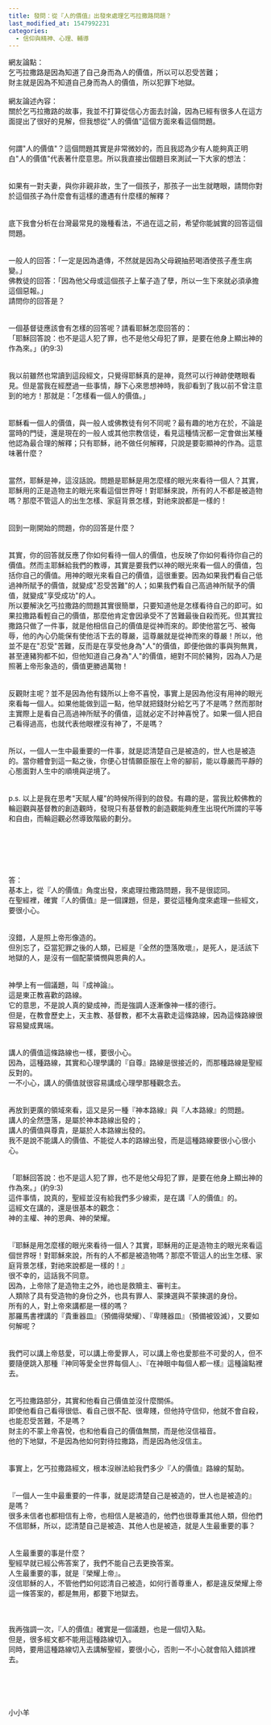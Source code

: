 ```yaml
---
title: 發問：從『人的價值』出發來處理乞丐拉撒路問題？
last_modified_at: 1547992231
categories:
  - 信仰與精神、心理、輔導
---
```


網友論點：<br>乞丐拉撒路是因為知道了自己身而為人的價值，所以可以忍受苦難；<br>財主就是因為不知道自己身而為人的價值，所以犯罪下地獄。<br><!--more--><br>網友論述內容：<br>關於乞丐拉撒路的故事，我並不打算從信心方面去討論，因為已經有很多人在這方面提出了很好的見解，但我想從"人的價值"這個方面來看這個問題。<br><br><br>何謂"人的價值"？這個問題其實是非常微妙的，而且我認為少有人能夠真正明白"人的價值"代表著什麼意思。所以我直接出個題目來測試一下大家的想法：<br><br><br>如果有一對夫妻，與你非親非故，生了一個孩子，那孩子一出生就瞎眼，請問你對於這個孩子為什麼會有這樣的遭遇有什麼樣的解釋？<br><br><br>底下我會分析在台灣最常見的幾種看法，不過在這之前，希望你能誠實的回答這個問題。<br><br><br>一般人的回答：「一定是因為遺傳，不然就是因為父母親抽菸喝酒使孩子產生病變。」<br>佛教徒的回答：「因為他父母或這個孩子上輩子造了孽，所以一生下來就必須承擔這個惡報。」<br>請問你的回答是？<br><br><br>一個基督徒應該會有怎樣的回答呢？請看耶穌怎麼回答的：<br>「耶穌回答說：也不是這人犯了罪，也不是他父母犯了罪，是要在他身上顯出神的作為來。」(約9:3)<br><br><br>我以前雖然也常讀到這段經文，只覺得耶穌真的是神，竟然可以行神跡使瞎眼看見。但是當我在經歷過一些事情，靜下心來思想神時，我卻看到了我以前不曾注意到的地方！那就是：「怎樣看一個人的價值。」<br><br><br>耶穌看一個人的價值，與一般人或佛教徒有何不同呢？最有趣的地方在於，不論是當時的門徒，還是現在的一般人或其他宗教信徒，看見這種情況都一定會做出某種他認為最合理的解釋；只有耶穌，祂不做任何解釋，只說是要彰顯神的作為。這意味著什麼？<br><br><br>當然，耶穌是神，這沒話說。問題是耶穌是用怎麼樣的眼光來看待一個人？其實，耶穌用的正是造物主的眼光來看這個世界呀！對耶穌來說，所有的人不都是被造物嗎？那麼不管這人的出生怎樣、家庭背景怎樣，對祂來說都是一樣的！<br><br><br>回到一剛開始的問題，你的回答是什麼？<br><br><br>其實，你的回答就反應了你如何看待一個人的價值，也反映了你如何看待你自己的價值。然而主耶穌給我們的教導，其實是要我們以神的眼光來看一個人的價值，包括你自己的價值。用神的眼光來看自己的價值，這很重要。因為如果我們看自己低過神所賦予的價值，就變成"忍受苦難"的人；如果我們看自己高過神所賦予的價值，就變成"享受成功"的人。<br>所以要解決乞丐拉撒路的問題其實很簡單，只要知道他是怎樣看待自己的即可。如果拉撒路看輕自己的價值，那麼他肯定會因承受不了苦難最後自殺而死。但其實拉撒路只做了一件事，就是他相信自己的價值是從神而來的。即使他當乞丐、被侮辱，他的內心仍能保有使他活下去的尊嚴，這尊嚴就是從神而來的尊嚴！所以，他並不是在"忍受"苦難，反而是在享受他身為"人"的價值，即便他做的事與狗無異，甚至連豬狗都不如，但他知道自己身為"人"的價值，絕對不同於豬狗，因為人乃是照著上帝形象造的，價值更勝過萬物！<br><br><br>反觀財主呢？並不是因為他有錢所以上帝不喜悅，事實上是因為他沒有用神的眼光來看每一個人。如果他能做到這一點，他早就把錢財分給乞丐了不是嗎？然而那財主實際上是看自己高過神所賦予的價值，這就必定不討神喜悅了。如果一個人把自己看得過高，也就代表他眼裡沒有神了，不是嗎？<br><br><br>所以，一個人一生中最重要的一件事，就是認清楚自己是被造的，世人也是被造的。當你體會到這一點之後，你便心甘情願臣服在上帝的腳前，能以尊嚴而平靜的心態面對人生中的順境與逆境了。<br><br><br>p.s. 以上是我在思考"天賦人權"的時候所得到的啟發。有趣的是，當我比較佛教的輪迴觀與基督教的創造觀時，發現只有基督教的創造觀能夠產生出現代所謂的平等和自由，而輪迴觀必然導致階級的劃分。<br><br><br><br><br><br><br>答：<br>基本上，從『人的價值』角度出發，來處理拉撒路問題，我不是很認同。<br>在聖經裡，確實『人的價值』是一個課題，但是，要從這種角度來處理一些經文，要很小心。<br><br> <br>沒錯，人是照上帝形像造的。<br>但別忘了，亞當犯罪之後的人類，已經是『全然的墮落敗壞』，是死人，是活該下地獄的人，是沒有一個配蒙憐憫與恩典的人。<br><br> <br>神學上有一個議題，叫『成神論』。<br>這是東正教喜歡的路線。<br>它的意思，不是說人真的變成神，而是強調人逐漸像神一樣的德行。<br>但是，在教會歷史上，天主教、基督教，都不太喜歡走這條路線，因為這條路線很容易變成異端。<br><br> <br>講人的價值這條路線也一樣，要很小心。<br>因為，這種路線，其實和心理學講的『自尊』路線是很接近的，而那種路線是聖經反對的。<br>一不小心，講人的價值就很容易講成心理學那種觀念去。<br> <br><br>再放到更廣的領域來看，這又是另一種『神本路線』與『人本路線』的問題。<br>講人的全然墮落，是屬於神本路線出發的；<br>講人的價值與尊貴，是屬於人本路線出發的。<br>我不是說不能講人的價值、不能從人本的路線出發，而是這種路線要很小心很小心。<br> <br><br>「耶穌回答說：也不是這人犯了罪，也不是他父母犯了罪，是要在他身上顯出神的作為來。」(約9:3)<br>這件事情，說真的，聖經並沒有給我們多少線索，是在講『人的價值』的。<br>這經文在講的，還是很基本的觀念：<br>神的主權、神的恩典、神的榮耀。<br> <br> <br>『耶穌是用怎麼樣的眼光來看待一個人？其實，耶穌用的正是造物主的眼光來看這個世界呀！對耶穌來說，所有的人不都是被造物嗎？那麼不管這人的出生怎樣、家庭背景怎樣，對祂來說都是一樣的！』<br>很不幸的，這話我不同意。<br>因為，上帝除了是造物主之外，祂也是救贖主、審判主。<br>人類除了具有受造物的身份之外，也具有罪人、蒙揀選與不蒙揀選的身份。<br>所有的人，對上帝來講都是一樣的嗎？<br>那羅馬書裡講的『貴重器皿』（預備得榮耀）、『卑賤器皿』（預備被毀滅），又要如何解呢？<br><br> <br>我們可以講上帝慈愛，可以講上帝愛罪人，可以講上帝也愛那些不可愛的人，但不要隨便跳入那種『神同等愛全世界每個人』、『在神眼中每個人都一樣』這種論點裡去。<br> <br> <br>乞丐拉撒路部分，其實和他看自己價值並沒什麼關係。<br>即使他看自己看得很低、看自己很不配、很卑賤，但他持守信仰，他就不會自殺，也能忍受苦難，不是嗎？<br>財主的不蒙上帝喜悅，也和他看自己的價值無關，而是他沒信福音。<br>他的下地獄，不是因為他如何對待拉撒路，而是因為他沒信主。<br><br> <br>事實上，乞丐拉撒路經文，根本沒辦法給我們多少『人的價值』路線的幫助。<br> <br> <br>『一個人一生中最重要的一件事，就是認清楚自己是被造的，世人也是被造的』<br>是嗎？<br>很多未信者也都相信有上帝，也相信人是被造的，他們也很尊重其他人類，但他們不信耶穌，所以，認清楚自己是被造、其他人也是被造，就是人生最重要的事？<br><br> <br>人生最重要的事是什麼？<br>聖經早就已經公佈答案了，我們不能自己去更換答案。<br>人生最重要的事，就是『榮耀上帝』。<br>沒信耶穌的人，不管他們如何認清自己被造，如何行善尊重人，都是違反榮耀上帝這一條答案的，都是無用，都要下地獄去。<br> <br> <br> <br>我再強調一次，『人的價值』確實是一個議題，也是一個切入點。<br>但是，很多經文都不能用這種路線切入。<br>同時，要用這種路線切入去講解聖經，要很小心，否則一不小心就會陷入錯誤裡去。<br> <br><br><br><br><br>小小羊<br><br><br><br><br><br><br>
